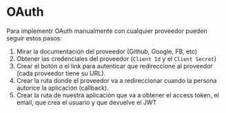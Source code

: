 # OAuth

Para implementr OAuth manualmente con cualquier proveedor pueden seguir estos pasos:

1. Mirar la documentación del proveedor (Github, Google, FB, etc)
2. Obtener las credenciales del proveedor (`Client Id` y el `Client Secret`)
3. Crear el botón o el link para autenticar que redireccione al proveedor (cada proveedor tiene su URL).
4. Crear la ruta donde el proveedor va a redireccionar cuando la persona autorice la aplicación (callback).
5. Crear la ruta de nuestra aplicación que va a obtener el access token, el email, que crea el usuario y que devuelve el JWT
